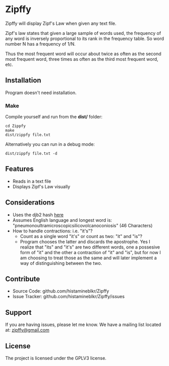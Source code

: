 # Zipffy #
Zipffy will display Zipf's Law when given any text file.

Zipf's law states that given a large sample of words used, the frequency of any
word is inversely proportional to its rank in the frequency table. So word
number N has a frequency of 1/N.

Thus the most frequent word will occur about twice as often as the second most
frequent word, three times as often as the third most frequent word, etc.

## Installation ##
Program doesn't need installation.

### Make ###
Compile yourself and run from the **dist/** folder:

    cd Zippfy
    make
    dist/zippfy file.txt

Alternatively you can run in a debug mode:

    dist/zippfy file.txt -d

## Features ##
- Reads in a text file
- Displays Zipf's Law visually

## Considerations ##
- Uses the djb2 hash [here](http://www.cse.yorku.ca/~oz/hash.html)
- Assumes English language and longest word is: "pneumonoultramicroscopicsilicovolcanoconiosis" (46 Characters)
- How to handle contractions: i.e. "it's"?
    - Count as a single word "it's" or count as two: "it" and "is"?
    - Program chooses the latter and discards the apostrophe. Yes I realize that "its" and "it's" are two different words, one a possesive form of "it" and the other a contraction of "it" and "is", but for now I am choosing to treat those as the same and will later implement a way of distinguishing between the two.

## Contribute ##
- Source Code: github.com/histamineblkr/Zipffy
- Issue Tracker: github.com/histamineblkr/Zipffy/issues

## Support ##
If you are having issues, please let me know.
We have a mailing list located at: zipffy@gmail.com

## License ##
The project is licensed under the GPLV3 license.
